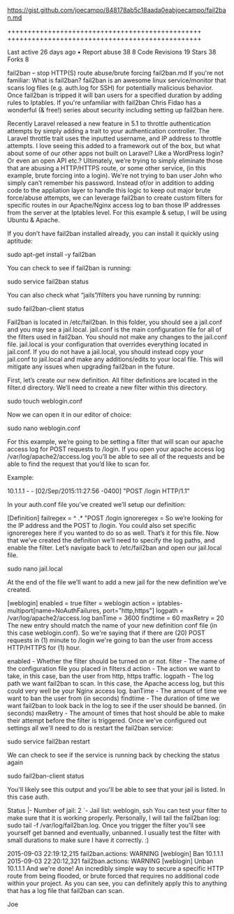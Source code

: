 https://gist.github.com/joecampo/848178ab5c18aada0eabjoecampo/fail2ban.md


++++++++++++++++++++++++++++++++++++++++++++++++
++++++++++++++++++++++++++++++++++++++++++++++++


Last active 26 days ago • Report abuse
38
8
 Code
 Revisions 19
 Stars 38
 Forks 8
<script src="https://gist.github.com/joecampo/848178ab5c18aada0eab.js"></script>
fail2ban – stop HTTP(S) route abuse/brute forcing
fail2ban.md
If you're not familiar: What is fail2ban? fail2ban is an awesome linux service/monitor that scans log files (e.g. auth.log for SSH) for potentially malicious behavior. Once fail2ban is tripped it will ban users for a specified duration by adding rules to Iptables. If you're unfamiliar with fail2ban Chris Fidao has a wonderful (& free!) series about security including setting up fail2ban here.

Recently Laravel released a new feature in 5.1 to throttle authentication attempts by simply adding a trait to your authentication controller. The Laravel throttle trait uses the inputted username, and IP address to throttle attempts. I love seeing this added to a framework out of the box, but what about some of our other apps not built on Laravel? Like a WordPress login? Or even an open API etc.? Ultimately, we’re trying to simply eliminate those that are abusing a HTTP/HTTPS route, or some other service, (in this example, brute forcing into a login). We're not trying to ban user John who simply can’t remember his password. Instead of/or in addition to adding code to the appliation layer to handle this logic to keep out major brute force/abuse attempts, we can leverage fail2ban to create custom filters for specific routes in our Apache/Nginx access log to ban those IP addresses from the server at the Iptables level. For this example & setup, I will be using Ubuntu & Apache.

If you don’t have fail2ban installed already, you can install it quickly using aptitude:

sudo apt-get install -y fail2ban

You can check to see if fail2ban is running:

sudo service fail2ban status

You can also check what “jails”/filters you have running by running:

sudo fail2ban-client status

Fail2ban is located in /etc/fail2ban. In this folder, you should see a jail.conf and you may see a jail.local. jail.conf is the main configuration file for all of the filters used in fail2ban. You should not make any changes to the jail.conf file. jail.local is your configuration that overrides everything located in jail.conf. If you do not have a jail.local, you should instead copy your jail.conf to jail.local and make any additions/edits to your local file. This will mitigate any issues when upgrading fail2ban in the future.

First, let’s create our new definition. All filter definitions are located in the filter.d directory. We’ll need to create a new filter within this directory.

sudo touch weblogin.conf

Now we can open it in our editor of choice:

sudo nano weblogin.conf

For this example, we’re going to be setting a filter that will scan our apache access log for POST requests to /login. If you open your apache access log /var/log/apache2/access.log you’ll be able to see all of the requests and be able to find the request that you’d like to scan for.

Example:

10.1.1.1 - - [02/Sep/2015:11:27:56 -0400] "POST /login HTTP/1.1"

In your auth.conf file you’ve created we’ll setup our definition:

[Definition]
failregex   = ^<HOST> .* "POST /login
ignoreregex =
So we’re looking for the IP address and the POST to /login. You could also set specific ignoreregex here if you wanted to do so as well. That’s it for this file. Now that we’ve created the definition we’ll need to specify the log paths, and enable the filter. Let’s navigate back to /etc/fail2ban and open our jail.local file.

sudo nano jail.local

At the end of the file we’ll want to add a new jail for the new definition we’ve created.

[weblogin]
enabled  = true
filter   = weblogin
action   = iptables-multiport[name=NoAuthFailures, port="http,https"]
logpath  = /var/log/apache2/access.log
banTime  = 3600
findtime = 60
maxRetry = 20
The new entry should match the name of your new definition conf file (in this case weblogin.conf). So we're saying that if there are (20) POST requests in (1) minute to /login we're going to ban the user from access HTTP/HTTPS for (1) hour.

enabled - Whether the filter should be turned on or not.
filter - The name of the configuration file you placed in filters.d
action - The action we want to take, in this case, ban the user from http, https traffic.
logpath - The log path we want fail2ban to scan. In this case, the Apache access log, but this could very well be your Nginx access log.
banTime - The amount of time we want to ban the user from (in seconds)
findtime - The duration of time we want fail2ban to look back in the log to see if the user should be banned. (in seconds)
maxRetry - The amount of times that host should be able to make their attempt before the filter is triggered.
Once we've configured out settings all we'll need to do is restart the fail2ban service:

sudo service fail2ban restart

We can check to see if the service is running back by checking the status again

sudo fail2ban-client status

You'll likely see this output and you'll be able to see that your jail is listed. In this case auth.

Status
|- Number of jail:      2
`- Jail list:           weblogin, ssh
You can test your filter to make sure that it is working properly. Personally, I will tail the fail2ban log: sudo tail -f /var/log/fail2ban.log. Once you trigger the filter you'll see yourself get banned and eventually, unbanned. I usually test the filter with small durations to make sure I have it correctly. :)

2015-09-03 22:19:12,215 fail2ban.actions: WARNING [weblogin] Ban 10.1.1.1
2015-09-03 22:20:12,321 fail2ban.actions: WARNING [weblogin] Unban 10.1.1.1
And we're done! An incredibly simple way to secure a specific HTTP route from being flooded, or brute forced that requires no additional code within your project. As you can see, you can definitely apply this to anything that has a log file that fail2ban can scan.

Joe
